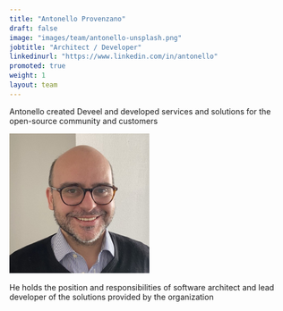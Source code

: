 ```yaml
---
title: "Antonello Provenzano"
draft: false
image: "images/team/antonello-unsplash.png"
jobtitle: "Architect / Developer"
linkedinurl: "https://www.linkedin.com/in/antonello"
promoted: true
weight: 1
layout: team
---
```


Antonello created Deveel and developed services and solutions for the open-source community and customers

![Antonello](/images/team/antonello-250.png) 

He holds the position and responsibilities of software architect and lead developer of the solutions provided by the organization